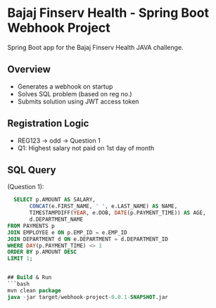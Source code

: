 # Bajaj Finserv Health - Spring Boot Webhook Project

Spring Boot app for the Bajaj Finserv Health JAVA challenge.

## Overview
- Generates a webhook on startup  
- Solves SQL problem (based on reg no.)  
- Submits solution using JWT access token  

## Registration Logic
- REG123 → odd → Question 1  
- Q1: Highest salary not paid on 1st day of month
## SQL Query
 (Question 1):
```sql
  SELECT p.AMOUNT AS SALARY, 
       CONCAT(e.FIRST_NAME, ' ', e.LAST_NAME) AS NAME,
       TIMESTAMPDIFF(YEAR, e.DOB, DATE(p.PAYMENT_TIME)) AS AGE,
       d.DEPARTMENT_NAME
FROM PAYMENTS p
JOIN EMPLOYEE e ON p.EMP_ID = e.EMP_ID
JOIN DEPARTMENT d ON e.DEPARTMENT = d.DEPARTMENT_ID
WHERE DAY(p.PAYMENT_TIME) <> 1
ORDER BY p.AMOUNT DESC
LIMIT 1;


## Build & Run
```bash
mvn clean package
java -jar target/webhook-project-0.0.1-SNAPSHOT.jar
